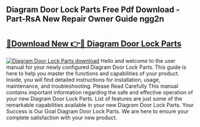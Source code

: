 ## Diagram Door Lock Parts Free Pdf Download - Part-RsA New Repair Owner Guide ngg2n

# <h2><a href="http://dfrc9z5.blite.top/?on=Diagram+Door+Lock+Parts">🔗Download New 👉🔴 Diagram Door Lock Parts</a></h2>

[![Diagram Door Lock Parts download](https://i.imgur.com/lujVjoI.png)](http://dfrc9z5.blite.top/?on=Diagram+Door+Lock+Parts)
Hello and welcome to the user manual for your newly configured Diagram Door Lock Parts. This guide is here to help you master the functions and capabilities of your product. Inside, you will find detailed instructions for installation, usage, maintenance, and troubleshooting. Please Read Carefully This manual contains important information regarding the safe and effective operation of your new Diagram Door Lock Parts. List of features are just some of the remarkable capabilities available in your new Diagram Door Lock Parts. Your Success is Our Goal Diagram Door Lock Parts. We are here to ensure your complete satisfaction with your new product.
